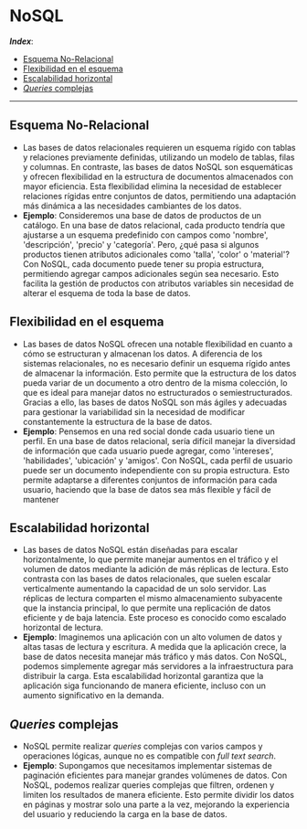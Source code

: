 <h1>NoSQL</h1>

***Index***:
<!-- TOC -->
  * [Esquema No-Relacional](#esquema-no-relacional)
  * [Flexibilidad en el esquema](#flexibilidad-en-el-esquema)
  * [Escalabilidad horizontal](#escalabilidad-horizontal)
  * [*Queries* complejas](#queries-complejas)
<!-- TOC -->

---

## Esquema No-Relacional
- Las bases de datos relacionales requieren un esquema rígido con tablas y relaciones previamente definidas, utilizando un modelo de tablas, filas y columnas. En contraste, las bases de datos NoSQL son esquemáticas y ofrecen flexibilidad en la estructura de documentos almacenados con mayor eficiencia. Esta flexibilidad elimina la necesidad de establecer relaciones rígidas entre conjuntos de datos, permitiendo una adaptación más dinámica a las necesidades cambiantes de los datos.  
- **Ejemplo**: Consideremos una base de datos de productos de un catálogo. En una base de datos relacional, cada producto tendría que ajustarse a un esquema predefinido con campos como 'nombre', 'descripción', 'precio' y 'categoría'. Pero, ¿qué pasa si algunos productos tienen atributos adicionales como 'talla', 'color' o 'material'? Con NoSQL, cada documento puede tener su propia estructura, permitiendo agregar campos adicionales según sea necesario. Esto facilita la gestión de productos con atributos variables sin necesidad de alterar el esquema de toda la base de datos.

## Flexibilidad en el esquema
- Las bases de datos NoSQL ofrecen una notable flexibilidad en cuanto a cómo se estructuran y almacenan los datos. A diferencia de los sistemas relacionales, no es necesario definir un esquema rígido antes de almacenar la información. Esto permite que la estructura de los datos pueda variar de un documento a otro dentro de la misma colección, lo que es ideal para manejar datos no estructurados o semiestructurados. Gracias a ello, las bases de datos NoSQL son más ágiles y adecuadas para gestionar la variabilidad sin la necesidad de modificar constantemente la estructura de la base de datos.  
- **Ejemplo**: Pensemos en una red social donde cada usuario tiene un perfil. En una base de datos relacional, sería difícil manejar la diversidad de información que cada usuario puede agregar, como 'intereses', 'habilidades', 'ubicación' y 'amigos'. Con NoSQL, cada perfil de usuario puede ser un documento independiente con su propia estructura. Esto permite adaptarse a diferentes conjuntos de información para cada usuario, haciendo que la base de datos sea más flexible y fácil de mantener

## Escalabilidad horizontal
- Las bases de datos NoSQL están diseñadas para escalar horizontalmente, lo que permite manejar aumentos en el tráfico y el volumen de datos mediante la adición de más réplicas de lectura. Esto contrasta con las bases de datos relacionales, que suelen escalar verticalmente aumentando la capacidad de un solo servidor. Las réplicas de lectura comparten el mismo almacenamiento subyacente que la instancia principal, lo que permite una replicación de datos eficiente y de baja latencia. Este proceso es conocido como escalado horizontal de lectura.  
- **Ejemplo**: Imaginemos una aplicación con un alto volumen de datos y altas tasas de lectura y escritura. A medida que la aplicación crece, la base de datos necesita manejar más tráfico y más datos. Con NoSQL, podemos simplemente agregar más servidores a la infraestructura para distribuir la carga. Esta escalabilidad horizontal garantiza que la aplicación siga funcionando de manera eficiente, incluso con un aumento significativo en la demanda.

## *Queries* complejas
- NoSQL permite realizar *queries* complejas con varios campos y operaciones lógicas, aunque no es compatible con *full text search*.  
- **Ejemplo**: Supongamos que necesitamos implementar sistemas de paginación eficientes para manejar grandes volúmenes de datos. Con NoSQL, podemos realizar queries complejas que filtren, ordenen y limiten los resultados de manera eficiente. Esto permite dividir los datos en páginas y mostrar solo una parte a la vez, mejorando la experiencia del usuario y reduciendo la carga en la base de datos.
